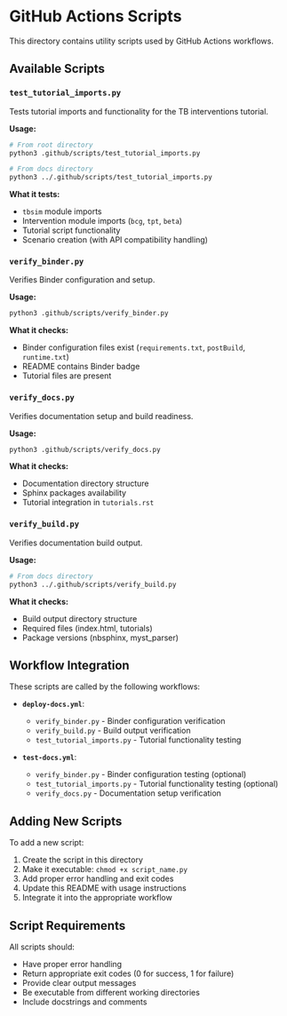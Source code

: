 # GitHub Actions Scripts

This directory contains utility scripts used by GitHub Actions workflows.

## Available Scripts

### `test_tutorial_imports.py`
Tests tutorial imports and functionality for the TB interventions tutorial.

**Usage:**
```bash
# From root directory
python3 .github/scripts/test_tutorial_imports.py

# From docs directory
python3 ../.github/scripts/test_tutorial_imports.py
```

**What it tests:**
- `tbsim` module imports
- Intervention module imports (`bcg`, `tpt`, `beta`)
- Tutorial script functionality
- Scenario creation (with API compatibility handling)

### `verify_binder.py`
Verifies Binder configuration and setup.

**Usage:**
```bash
python3 .github/scripts/verify_binder.py
```

**What it checks:**
- Binder configuration files exist (`requirements.txt`, `postBuild`, `runtime.txt`)
- README contains Binder badge
- Tutorial files are present

### `verify_docs.py`
Verifies documentation setup and build readiness.

**Usage:**
```bash
python3 .github/scripts/verify_docs.py
```

**What it checks:**
- Documentation directory structure
- Sphinx packages availability
- Tutorial integration in `tutorials.rst`

### `verify_build.py`
Verifies documentation build output.

**Usage:**
```bash
# From docs directory
python3 ../.github/scripts/verify_build.py
```

**What it checks:**
- Build output directory structure
- Required files (index.html, tutorials)
- Package versions (nbsphinx, myst_parser)

## Workflow Integration

These scripts are called by the following workflows:

- **`deploy-docs.yml`**: 
  - `verify_binder.py` - Binder configuration verification
  - `verify_build.py` - Build output verification
  - `test_tutorial_imports.py` - Tutorial functionality testing

- **`test-docs.yml`**: 
  - `verify_binder.py` - Binder configuration testing (optional)
  - `test_tutorial_imports.py` - Tutorial functionality testing (optional)
  - `verify_docs.py` - Documentation setup verification

## Adding New Scripts

To add a new script:

1. Create the script in this directory
2. Make it executable: `chmod +x script_name.py`
3. Add proper error handling and exit codes
4. Update this README with usage instructions
5. Integrate it into the appropriate workflow

## Script Requirements

All scripts should:
- Have proper error handling
- Return appropriate exit codes (0 for success, 1 for failure)
- Provide clear output messages
- Be executable from different working directories
- Include docstrings and comments 